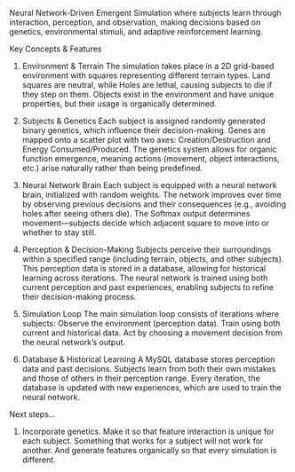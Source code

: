 Neural Network-Driven Emergent Simulation where subjects learn through interaction, perception, and observation, making decisions based on genetics, environmental stimuli, and adaptive reinforcement learning.

Key Concepts & Features
1. Environment & Terrain
The simulation takes place in a 2D grid-based environment with squares representing different terrain types.
Land squares are neutral, while Holes are lethal, causing subjects to die if they step on them.
Objects exist in the environment and have unique properties, but their usage is organically determined.

2. Subjects & Genetics
Each subject is assigned randomly generated binary genetics, which influence their decision-making.
Genes are mapped onto a scatter plot with two axes: Creation/Destruction and Energy Consumed/Produced.
The genetics system allows for organic function emergence, meaning actions (movement, object interactions, etc.) arise naturally rather than being predefined.

3. Neural Network Brain
Each subject is equipped with a neural network brain, initialized with random weights.
The network improves over time by observing previous decisions and their consequences (e.g., avoiding holes after seeing others die).
The Softmax output determines movement—subjects decide which adjacent square to move into or whether to stay still.

4. Perception & Decision-Making
Subjects perceive their surroundings within a specified range (including terrain, objects, and other subjects).
This perception data is stored in a database, allowing for historical learning across iterations.
The neural network is trained using both current perception and past experiences, enabling subjects to refine their decision-making process.

5. Simulation Loop
The main simulation loop consists of iterations where subjects:
Observe the environment (perception data).
Train using both current and historical data.
Act by choosing a movement decision from the neural network’s output.

6. Database & Historical Learning
A MySQL database stores perception data and past decisions.
Subjects learn from both their own mistakes and those of others in their perception range.
Every iteration, the database is updated with new experiences, which are used to train the neural network.



Next steps...

1) Incorporate genetics. Make it so that feature interaction is unique for each subject. Something that works for a subject will not work for another. And generate features organically so that every simulation is different.
